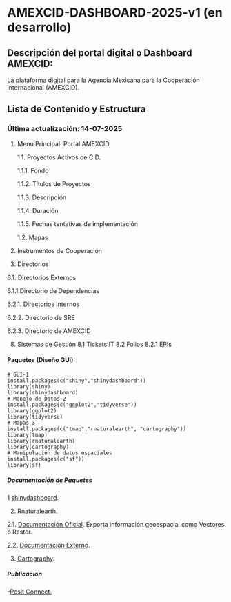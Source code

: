 # AMEXCID-DASHBOARD-2025-v1 (en desarrollo)
   ## Descripción del portal digital o Dashboard AMEXCID: 
La plataforma digital para la Agencia Mexicana para la Cooperación internacional (AMEXCID).

## Lista de Contenido y Estructura
### Última actualización: 14-07-2025

1. Menu Principal: Portal AMEXCID
   
   1.1. Proyectos Activos de CID.

      1.1.1. Fondo
   
      1.1.2. Títulos de Proyectos
   
      1.1.3. Descripción
   
      1.1.4. Duración
   
      1.1.5. Fechas tentativas de implementación
   
   1.2. Mapas
   
5. Instrumentos de Cooperación
   
6. Directorios

6.1. Directorios Externos
   
  6.1.1 Directorio de Dependencias

6.2.1. Directorios Internos 
  
   6.2.2. Directorio de SRE
  
   6.2.3. Directorio de AMEXCID
   
 8. Sistemas de Gestión
   8.1 Tickets IT
   8.2 Folios
   8.2.1 EPIs
   
#### Paquetes (Diseño GUI):
 ```{R, Paquetes}
# GUI-1
install.packages(c("shiny","shinydashboard"))
library(shiny)
library(shinydashboard)
# Manejo de Datos-2
install.packages(c("ggplot2","tidyverse"))
library(ggplot2)
library(tidyverse)
# Mapas-3
install.packages(c("tmap","rnaturalearth", "cartography"))
library(tmap)
library(rnaturalearth)
library(cartography)
# Manipulación de datos espaciales
install.packages(c("sf"))
library(sf)
 ```
##### Documentación de Paquetes
1 [shinydashboard](https://rstudio.github.io/shinydashboard/).

2. Rnaturalearth.
   
2.1. [Documentación Oficial](https://www.naturalearthdata.com/). Exporta información geoespacial como Vectores o Raster. 

2.2. [Documentación Externo](https://www.rdocumentation.org/packages/rnaturalearth/versions/0.0.0.9000).

3. [Cartography](https://cran.r-project.org/web/packages/cartography/vignettes/cartography.html).

##### Publicación 

-[Posit Connect.](https://docs.posit.co/connect-cloud/how-to/r/shiny-r.html)
